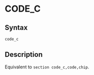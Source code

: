 # CODE_C

## Syntax
```assembly
code_c
```

## Description
Equivalent to `section code_c,code,chip`.
